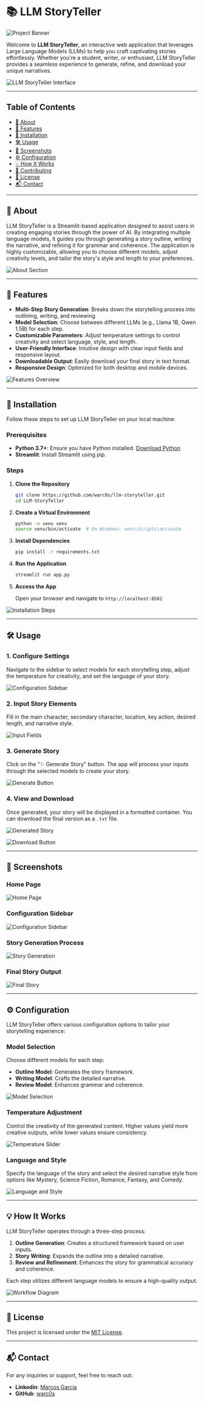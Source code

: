 # 📚 LLM StoryTeller

![Project Banner](path/to/banner_image.png)

Welcome to **LLM StoryTeller**, an interactive web application that leverages Large Language Models (LLMs) to help you craft captivating stories effortlessly. Whether you're a student, writer, or enthusiast, LLM StoryTeller provides a seamless experience to generate, refine, and download your unique narratives.

![LLM StoryTeller Interface](path/to/interface_image.png)

---

## Table of Contents

- [📖 About](#-about)
- [🚀 Features](#-features)
- [🔧 Installation](#-installation)
- [🛠️ Usage](#️-usage)
- [📸 Screenshots](#-screenshots)
- [⚙️ Configuration](#️-configuration)
- [💡 How It Works](#-how-it-works)
- [🤝 Contributing](#-contributing)
- [📄 License](#-license)
- [📬 Contact](#-contact)

---

## 📖 About

LLM StoryTeller is a Streamlit-based application designed to assist users in creating engaging stories through the power of AI. By integrating multiple language models, it guides you through generating a story outline, writing the narrative, and refining it for grammar and coherence. The application is highly customizable, allowing you to choose different models, adjust creativity levels, and tailor the story's style and length to your preferences.

![About Section](path/to/about_image.png)

---

## 🚀 Features

- **Multi-Step Story Generation**: Breaks down the storytelling process into outlining, writing, and reviewing.
- **Model Selection**: Choose between different LLMs (e.g., Llama 1B, Qwen 1.5B) for each step.
- **Customizable Parameters**: Adjust temperature settings to control creativity and select language, style, and length.
- **User-Friendly Interface**: Intuitive design with clear input fields and responsive layout.
- **Downloadable Output**: Easily download your final story in text format.
- **Responsive Design**: Optimized for both desktop and mobile devices.

![Features Overview](path/to/features_image.png)

---

## 🔧 Installation

Follow these steps to set up LLM StoryTeller on your local machine:

### Prerequisites

- **Python 3.7+**: Ensure you have Python installed. [Download Python](https://www.python.org/downloads/)
- **Streamlit**: Install Streamlit using pip.

### Steps

1. **Clone the Repository**

   ```bash
   git clone https://github.com/warc0s/llm-storyteller.git
   cd LLM-StoryTeller
   ```

2. **Create a Virtual Environment**

   ```bash
   python -m venv venv
   source venv/bin/activate  # On Windows: venv\Scripts\activate
   ```

3. **Install Dependencies**

   ```bash
   pip install -r requirements.txt
   ```

4. **Run the Application**

   ```bash
   streamlit run app.py
   ```

5. **Access the App**

   Open your browser and navigate to `http://localhost:8501`

![Installation Steps](path/to/installation_image.png)

---

## 🛠️ Usage

### 1. **Configure Settings**

Navigate to the sidebar to select models for each storytelling step, adjust the temperature for creativity, and set the language of your story.

![Configuration Sidebar](path/to/sidebar_image.png)

### 2. **Input Story Elements**

Fill in the main character, secondary character, location, key action, desired length, and narrative style.

![Input Fields](path/to/input_fields_image.png)

### 3. **Generate Story**

Click on the "✨ Generate Story" button. The app will process your inputs through the selected models to create your story.

![Generate Button](path/to/generate_button_image.png)

### 4. **View and Download**

Once generated, your story will be displayed in a formatted container. You can download the final version as a `.txt` file.

![Generated Story](path/to/generated_story_image.png)

![Download Button](path/to/download_button_image.png)

---

## 📸 Screenshots

### **Home Page**

![Home Page](path/to/home_page_image.png)

### **Configuration Sidebar**

![Configuration Sidebar](path/to/configuration_sidebar_image.png)

### **Story Generation Process**

![Story Generation](path/to/story_generation_image.png)

### **Final Story Output**

![Final Story](path/to/final_story_image.png)

---

## ⚙️ Configuration

LLM StoryTeller offers various configuration options to tailor your storytelling experience:

### **Model Selection**

Choose different models for each step:

- **Outline Model**: Generates the story framework.
- **Writing Model**: Crafts the detailed narrative.
- **Review Model**: Enhances grammar and coherence.

![Model Selection](path/to/model_selection_image.png)

### **Temperature Adjustment**

Control the creativity of the generated content. Higher values yield more creative outputs, while lower values ensure consistency.

![Temperature Slider](path/to/temperature_slider_image.png)

### **Language and Style**

Specify the language of the story and select the desired narrative style from options like Mystery, Science Fiction, Romance, Fantasy, and Comedy.

![Language and Style](path/to/language_style_image.png)

---

## 💡 How It Works

LLM StoryTeller operates through a three-step process:

1. **Outline Generation**: Creates a structured framework based on user inputs.
2. **Story Writing**: Expands the outline into a detailed narrative.
3. **Review and Refinement**: Enhances the story for grammatical accuracy and coherence.

Each step utilizes different language models to ensure a high-quality output.

![Workflow Diagram](path/to/workflow_diagram.png)

---

## 📄 License

This project is licensed under the [MIT License](LICENSE).

---

## 📬 Contact

For any inquiries or support, feel free to reach out:

- **Linkedin**: [Marcos Garcia](https://www.linkedin.com/in/marcosgarest/)
- **GitHub**: [warc0s](https://github.com/warc0s)
